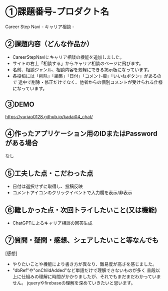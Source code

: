 # ①課題番号-プロダクト名

Career Step Navi - キャリア相談 -

## ②課題内容（どんな作品か）

- CareerStepNaviにキャリア相談の機能を追加しました。
- サイトの右上「相談する」からキャリア相談のページに飛びます。
- 名前、相談ジャンル、相談内容を気軽にできる掲示板になっています。
- 各投稿には「削除」「編集」「日付」「コメント欄」「いいねボタン」があるので
  途中で削除・修正だけでなく、他者からの個別コメントが受けられる仕様になっています。

## ③DEMO
https://yuriao0128.github.io/kadai04_chat/

## ④作ったアプリケーション用のIDまたはPasswordがある場合

なし

## ⑤工夫した点・こだわった点

- 日付は選択せずに取得し、投稿反映
- コメントアイコンのクリックイベントで入力欄を表示/非表示

## ⑥難しかった点・次回トライしたいこと(又は機能)
  
- ChatGPTによるキャリア相談の回答生成

## ⑦質問・疑問・感想、シェアしたいこと等なんでも

  [感想]
- やりたいことや機能により書き方が異なり、難易度が高さを感じました。
- "dbRef"や"onChildAdded"など単語だけで理解できないものが多く
  普段以上に仕組みの理解に時間がかかりましたが、それでもまだまだわかっていません。
  jqueryやfirebaseの理解を深めていきたいと思います。

